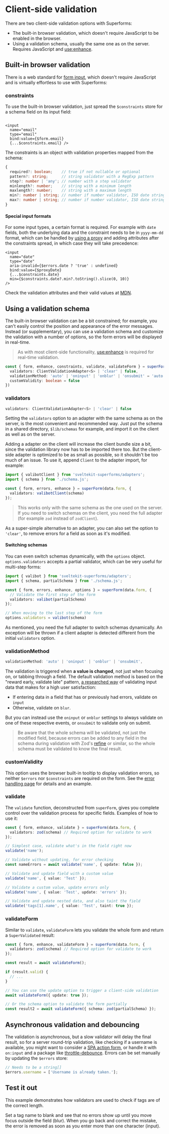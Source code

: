 
# Client-side validation

<Head title="Client-side validation" />

There are two client-side validation options with Superforms: 

* The built-in browser validation, which doesn't require JavaScript to be enabled in the browser.
* Using a validation schema, usually the same one as on the server. Requires JavaScript and [use:enhance](/concepts/enhance).

## Built-in browser validation

There is a web standard for [form input](https://developer.mozilla.org/en-US/docs/Learn/Forms/Form_validation), which doesn't require JavaScript and is virtually effortless to use with Superforms:

### constraints

To use the built-in browser validation, just spread the `$constraints` store for a schema field on its input field:

```svelte

<input
  name="email"
  type="email"
  bind:value={$form.email}
  {...$constraints.email} />
```

The constraints is an object with validation properties mapped from the schema:

```ts
{
  required?: boolean;    // true if not nullable or optional
  pattern?: string;      // string validator with a RegExp pattern
  step?: number | 'any'; // number with a step validator
  minlength?: number;    // string with a minimum length
  maxlength?: number;    // string with a maximum length
  min?: number | string; // number if number validator, ISO date string if date validator
  max?: number | string; // number if number validator, ISO date string if date validator
}
```

#### Special input formats

For some input types, a certain format is required. For example with `date` fields, both the underlying data and the constraint needs to be in `yyyy-mm-dd` format, which can be handled by [using a proxy](/concepts/proxy-objects#date-input-issues) and adding attributes after the constraints spread, in which case they will take precedence:

```svelte
<input
  name="date"
  type="date"
  aria-invalid={$errors.date ? 'true' : undefined}
  bind:value={$proxyDate}
  {...$constraints.date}
  min={$constraints.date?.min?.toString().slice(0, 10)} 
/>
```

Check the validation attributes and their valid values at [MDN](https://developer.mozilla.org/en-US/docs/Web/HTML/Constraint_validation#validation-related_attributes).

## Using a validation schema

The built-in browser validation can be a bit constrained; for example, you can't easily control the position and appearance of the error messages. Instead (or supplementary), you can use a validation schema and customize the validation with a number of options, so the form errors will be displayed in real-time.

> As with most client-side functionality, [use:enhance](/concepts/enhance) is required for real-time validation.

```ts
const { form, enhance, constraints, validate, validateForm } = superForm(data.form, {
  validators: ClientValidationAdapter<S> | 'clear' | false,
  validationMethod: 'auto' | 'oninput' | 'onblur' | 'onsubmit' = 'auto',
  customValidity: boolean = false
})
```

### validators

```ts
validators: ClientValidationAdapter<S> | 'clear' | false
```

Setting the `validators` option to an adapter with the same schema as on the server, is the most convenient and recommended way. Just put the schema in a shared directory, `$lib/schemas` for example, and import it on the client as well as on the server.

Adding a adapter on the client will increase the client bundle size a bit, since the validation library now has to be imported there too. But the client-side adapter is optimized to be as small as possible, so it shouldn't be too much of an issue. To use it, append `Client` to the adapter import, for example:

```ts
import { valibotClient } from 'sveltekit-superforms/adapters';
import { schema } from './schema.js';

const { form, errors, enhance } = superForm(data.form, {
  validators: valibotClient(schema)
});
```

> This works only with the same schema as the one used on the server. If you need to switch schemas on the client, you need the full adapter (for example `zod` instead of `zodClient`).

As a super-simple alternative to an adapter, you can also set the option to `'clear'`, to remove errors for a field as soon as it's modified.

#### Switching schemas

You can even switch schemas dynamically, with the `options` object. `options.validators` accepts a partial validator, which can be very useful for multi-step forms:

```ts
import { valibot } from 'sveltekit-superforms/adapters';
import { schema, partialSchema } from './schema.js';

const { form, errors, enhance, options } = superForm(data.form, {
  // Validate the first step of the form
  validators: valibot(partialSchema)
});

// When moving to the last step of the form
options.validators = valibot(schema)
```

As mentioned, you need the full adapter to switch schemas dynamically. An exception will be thrown if a client adapter is detected different from the initial `validators` option.

### validationMethod

```ts
validationMethod: 'auto' | 'oninput' | 'onblur' | 'onsubmit',
```

The validation is triggered when **a value is changed**, not just when focusing on, or tabbing through a field. The default validation method is based on the "reward early, validate late" pattern, [a researched way](https://medium.com/wdstack/inline-validation-in-forms-designing-the-experience-123fb34088ce) of validating input data that makes for a high user satisfaction:

- If entering data in a field that has or previously had errors, validate on `input`
- Otherwise, validate on `blur`.

But you can instead use the `oninput` or `onblur` settings to always validate on one of these respective events, or `onsubmit` to validate only on submit.

> Be aware that the whole schema will be validated, not just the modified field, because errors can be added to any field in the schema during validation with Zod's [refine](https://zod.dev/?id=customize-error-path) or similar, so the whole schema must be validated to know the final result.

### customValidity

This option uses the browser built-in tooltip to display validation errors, so neither `$errors` nor `$constraints` are required on the form. See the [error handling page](/concepts/error-handling#customvalidity) for details and an example.

### validate

The `validate` function, deconstructed from `superForm`, gives you complete control over the validation process for specific fields. Examples of how to use it:

```ts
const { form, enhance, validate } = superForm(data.form, {
  validators: zod(schema) // Required option for validate to work
});

// Simplest case, validate what's in the field right now
validate('name');

// Validate without updating, for error checking
const nameErrors = await validate('name', { update: false });

// Validate and update field with a custom value
validate('name', { value: 'Test' });

// Validate a custom value, update errors only
validate('name', { value: 'Test', update: 'errors' });

// Validate and update nested data, and also taint the field
validate('tags[1].name', { value: 'Test', taint: true });
```

### validateForm

Similar to `validate`, `validateForm` lets you validate the whole form and return a `SuperValidated` result:

```ts
const { form, enhance, validateForm } = superForm(data.form, {
  validators: zod(schema) // Required option for validate to work
});

const result = await validateForm();

if (result.valid) {
  // ...
}

// You can use the update option to trigger a client-side validation
await validateForm({ update: true });

// Or the schema option to validate the form partially
const result2 = await validateForm({ schema: zod(partialSchema) });
```

## Asynchronous validation and debouncing

The validation is asynchronous, but a slow validator will delay the final result, so for a server round-trip validation, like checking if a username is available, you might want to consider a [SPA action form](/concepts/spa#spa-action-form), or handle it with `on:input` and a package like [throttle-debounce](https://www.npmjs.com/package/throttle-debounce). Errors can be set manually by updating the `$errors` store:

```ts
// Needs to be a string[]
$errors.username = ['Username is already taken.'];
```

## Test it out

This example demonstrates how validators are used to check if tags are of the correct length.

Set a tag name to blank and see that no errors show up until you move focus outside the field (blur). When you go back and correct the mistake, the error is removed as soon as you enter more than one character (input).

<Form {data} />

<Next section={concepts} />
